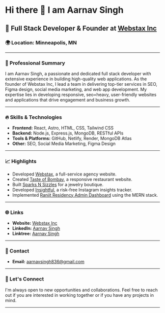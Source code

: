 # Hi there 👋 I am Aarnav Singh

## 🌟 Full Stack Developer & Founder at [Webstax Inc](https://webstaxx.netlify.app/)

### 🌍 Location: Minneapolis, MN

---

### 💼 Professional Summary
I am Aarnav Singh, a passionate and dedicated full stack developer with extensive experience in building high-quality web applications. As the founder of Webstax Inc, I lead a team in delivering top-tier services in SEO, Figma design, social media marketing, and web app development. My expertise lies in developing responsive, seo=heavy, user-friendly websites and applications that drive engagement and business growth.

---

### 🔥 Skills & Technologies
- **Frontend:** React, Astro, HTML, CSS, Tailwind CSS
- **Backend:** Node.js, Express.js, MongoDB, RESTful APIs
- **Tools & Platforms:** GitHub, Netlify, Render, MongoDB Atlas
- **Other:** SEO, Social Media Marketing, Figma Design

---

### 📈 Highlights
- Developed [Webstax](https://github.com/aarnav1729/webstax), a full-service agency website.
- Created [Taste of Bombay](https://github.com/aarnav1729/tasteofbombay), a responsive restaurant website.
- Built [Sparks N Sizzles](https://github.com/aarnav1729/SnSLandingPage) for a jewelry boutique.
- Developed [Insightful](https://github.com/aarnav1729/insightful), a risk-free Instagram insights tracker.
- Implemented [Ranjit Residency Admin Dashboard](https://github.com/aarnav1729/ranjit-residency-admin) using the MERN stack.

---

### 🌐 Links
- **Website:** [Webstax Inc](https://webstaxx.netlify.app/)
- **LinkedIn:** [Aarnav Singh](https://www.linkedin.com/in/aarnavsinghh)
- **Linktree:** [Aarnav Singh](https://linktr.ee/aarnavsingh)

---

### 📧 Contact
- **Email:** [aarnavsingh836@gmail.com](mailto:aarnavsingh836@gmail.com)

---

### 👥 Let's Connect
I'm always open to new opportunities and collaborations. Feel free to reach out if you are interested in working together or if you have any projects in mind.

---

